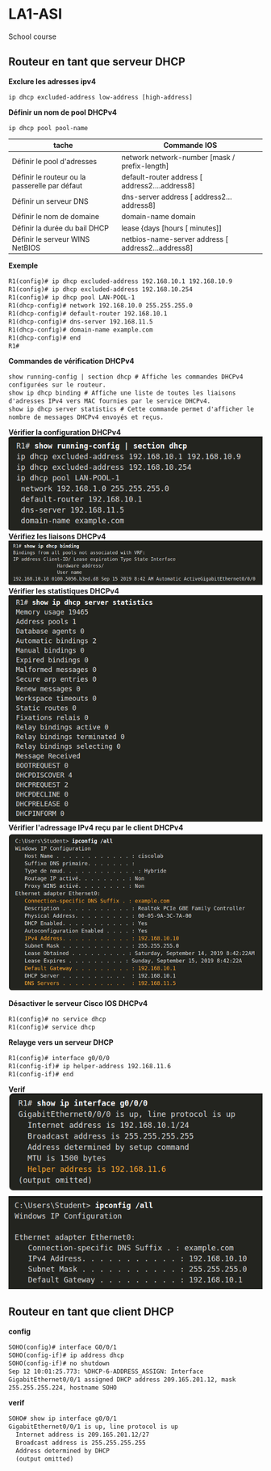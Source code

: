 # LA1-ASI
School course

## Routeur en tant que serveur DHCP

**Exclure les adresses ipv4**<br/>
```
ip dhcp excluded-address low-address [high-address]
```
**Définir un nom de pool DHCPv4**<br/>
```
ip dhcp pool pool-name
```
| tache											 | Commande IOS										|
| ------------------------------------------- 	 | ------------------------------------------------ |
| Définir le pool d'adresses					 | network network-number [mask  / prefix-length]   |
| Définir le routeur ou la passerelle par défaut | default-router address [ address2….address8]     |
| Définir un serveur DNS                         | dns-server address [ address2…address8]          |
| Définir le nom de domaine                      | domain-name domain                               |
| Définir la durée du bail DHCP                  | lease {days [hours [ minutes]] | infinite}       |
| Définir le serveur WINS NetBIOS                | netbios-name-server address [ address2…address8] |

**Exemple**<br/>
```
R1(config)# ip dhcp excluded-address 192.168.10.1 192.168.10.9
R1(config)# ip dhcp excluded-address 192.168.10.254
R1(config)# ip dhcp pool LAN-POOL-1
R1(dhcp-config)# network 192.168.10.0 255.255.255.0
R1(dhcp-config)# default-router 192.168.10.1
R1(dhcp-config)# dns-server 192.168.11.5
R1(dhcp-config)# domain-name example.com
R1(dhcp-config)# end
R1#
```
**Commandes de vérification DHCPv4**<br/>
```
show running-config | section dhcp # Affiche les commandes DHCPv4 configurées sur le routeur.
show ip dhcp binding # Affiche une liste de toutes les liaisons d'adresses IPv4 vers MAC fournies par le service DHCPv4.
show ip dhcp server statistics # Cette commande permet d'afficher le nombre de messages DHCPv4 envoyés et reçus.
```
**Vérifier la configuration DHCPv4**<br/>
![img](images/verif-config.png)
**Vérifiez les liaisons DHCPv4**<br/>
![img](images/verif-liaison.png)
**Vérifier les statistiques DHCPv4**<br/>
![img](images/verif-stats.png)
**Vérifier l'adressage IPv4 reçu par le client DHCPv4**<br/>
![img](images/verif-adressage.png)

**Désactiver le serveur Cisco IOS DHCPv4**
```
R1(config)# no service dhcp
R1(config)# service dhcp
```
**Relayge vers un serveur DHCP**
```
R1(config)# interface g0/0/0
R1(config-if)# ip helper-address 192.168.11.6
R1(config-if)# end
```
**Verif**<br/>
![img](images/verif-relayage.png)
![img](images/verif-adressage-relayage.png)

## Routeur en tant que client DHCP
**config**
```
SOHO(config)# interface G0/0/1
SOHO(config-if)# ip address dhcp
SOHO(config-if)# no shutdown
Sep 12 10:01:25.773: %DHCP-6-ADDRESS_ASSIGN: Interface GigabitEthernet0/0/1 assigned DHCP address 209.165.201.12, mask 255.255.255.224, hostname SOHO
```
**verif**
```
SOHO# show ip interface g0/0/1
GigabitEthernet0/0/1 is up, line protocol is up
  Internet address is 209.165.201.12/27
  Broadcast address is 255.255.255.255
  Address determined by DHCP
  (output omitted)
```

